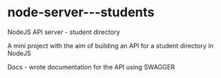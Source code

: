 # node-server---students
NodeJS API server - student directory

A mini project with the aim of building an API for a student directory in NodeJS

Docs - wrote documentation for the API using SWAGGER 
